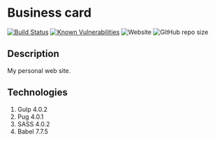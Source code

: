 # Business card
[![Build Status](https://travis-ci.org/fabasoad/business-card.svg?branch=master)](https://travis-ci.org/fabasoad/business-card) 
[![Known Vulnerabilities](https://snyk.io/test/github/fabasoad/business-card/badge.svg)](https://snyk.io/test/github/fabasoad/business-card) ![Website](https://img.shields.io/website?down_message=offline&up_message=online&url=https%3A%2F%2Ffabasoad.github.io%2Fbusiness-card%2F) ![GitHub repo size](https://img.shields.io/github/repo-size/fabasoad/business-card)
## Description
My personal web site.
## Technologies
1. Gulp 4.0.2
2. Pug 4.0.1
3. SASS 4.0.2
4. Babel 7.7.5
